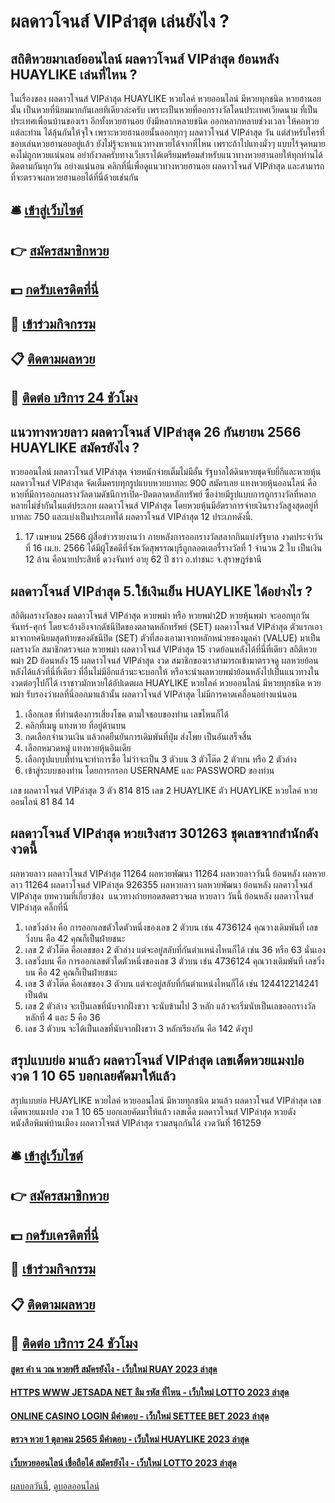 # ผลดาวโจนส์ VIPล่าสุด เล่นยังไง ?
## สถิติหวยมาเลย์ออนไลน์ ผลดาวโจนส์ VIPล่าสุด ย้อนหลัง HUAYLIKE เล่นที่ไหน ?
ในเรื่องของ ผลดาวโจนส์ VIPล่าสุด HUAYLIKE หวยไลค์ หวยออนไลน์ มีหวยทุกชนิด หวยฮานอย นั้น เป็นหวยที่นิยมมากกันเลยทีเดียวล่ะครับ เพราะเป็นหวยที่ออกรางวัลโดนประเทศเวียดนาม ที่เป็นประเทศเพื่อนบ้านของเรา อีกทั้งหวยฮานอย ยังมีหลากหลายชนิด ออกหลากหลายช่วงเวลา ให้คอหวยแต่ละท่าน ได้ลุ้นกันให้จุใจ
เพราะหวยฮานอยนั้นออกทุกๆ ผลดาวโจนส์ VIPล่าสุด วัน แต่สำหรับใครที่ชอบเล่นหวยฮานอยอยู่แล้ว ยังไม่รู้จะหาแนวทางหวยได้จากที่ไหน เพราะถ้าไปแทงมั่วๆ แบบไร้จุดหมาย คงไม่ถูกหวยแน่นอน อย่ากังวลครับทางเว็บเราได้เตรียมพร้อมสำหรับแนวทางหวยฮานอยให้ทุกท่านได้ติดตามกันทุกวัน อย่างแน่นอน คลิกที่นี่เพื่อดูแนวทางหวยฮานอย ผลดาวโจนส์ VIPล่าสุด และสามารถที่จะตรวจผลหวยฮานอยได้ที่นี่ด้วยเช่นกัน

## 🛎 [เข้าสู่เว็บไซต์](https://bit.ly/3BG5bNw)
## 👉 [สมัครสมาชิกหวย](https://bit.ly/3BG5bNw)
## 💵 [กดรับเครดิตที่นี่](https://bit.ly/3C3mvgS)
## 👑 [เข้าร่วมกิจกรรม](https://bit.ly/3C3mvgS)
## 📋 [ติดตามผลหวย](https://bit.ly/3C3mvgS)
## 📱 [ติดต่อ บริการ 24 ชัวโมง](https://bit.ly/3C3mvgS)

## แนวทางหวยลาว ผลดาวโจนส์ VIPล่าสุด 26 กันยายน 2566 HUAYLIKE สมัครยังไง ?
หวยออนไลน์ ผลดาวโจนส์ VIPล่าสุด จ่ายหนักจ่ายเต็มไม่มีอั้น รัฐบาลใต้ดินหวยชุดจับยี่กีและหวยหุ้น ผลดาวโจนส์ VIPล่าสุด จัดเต็มครบทุกรูปแบบหวยบาทละ 900 สมัครเลย
แทงหวยหุ้นออนไลน์ คือ หวยที่มีการออกผลรางวัลตามดัชนีการเปิด-ปิดตลาดหลักทรัพย์ ซื้อง่ายมีรูปแบบการถูกรางวัลที่หลากหลายไม่ซ้ำกันในแต่ประเภท ผลดาวโจนส์ VIPล่าสุด โดยหวยหุ้นมีอัตราการจ่ายเงินรางวัลสูงสุดอยู่ที่ บาทละ 750 และแบ่งเป็นประเภทได้ ผลดาวโจนส์ VIPล่าสุด 12 ประเภทดังนี้.
1. 17 เมษายน 2566 ผู้สื่อข่าวรายงานว่า ภายหลังการออกรางวัลสลากกินแบ่งรัฐบาล งวดประจำวันที่ 16 เม.ย. 2566 ได้มีผู้โชคดีที่จังหวัดสุพรรณบุรีถูกลอตเตอรี่รางวัลที่ 1 จำนวน 2 ใบ เป็นเงิน 12 ล้าน คือนายประสิทธิ์ ดวงจันทร์ อายุ 62 ปี ชาว อ.ท่าชนะ จ.สุราษฎร์ธานี

## ผลดาวโจนส์ VIPล่าสุด 5.ใช้เงินเย็น HUAYLIKE ได้อย่างไร ?
สถิติผลรางวัลของ ผลดาวโจนส์ VIPล่าสุด หวยพม่า หรือ หวยพม่า2D หวยหุ้นพม่า จะออกทุกวันจันทร์-ศุกร์ โดยจะอ้างอิงจากดัชนีปิดของตลาดหลักทรัพย์ (SET) ผลดาวโจนส์ VIPล่าสุด ตัวแรกเอามาจากทศนิยมสุดท้ายของดัชนีปิด (SET) ตัวที่สองเอามาจากหลักหน่วยของมูลค่า (VALUE) มาเป็นผลรางวัล สมาชิกตรวจผล หวยพม่า ผลดาวโจนส์ VIPล่าสุด 15 งวดย้อนหลังได้ที่นี่ที่เดียว
สถิติหวยพม่า 2D ย้อนหลัง 15 ผลดาวโจนส์ VIPล่าสุด งวด สมาชิกของเราสามารถเข้ามาตรวจดู ผลหวยย้อนหลังได้แล้วที่นี่ที่เดียว ที่อื่นไม่มีอีกแล้วนะจะบอกให้ หรือจะนำผลหวยพม่าย้อนหลังไปเป็นแนวทางในงวดต่อๆไปก็ได้ เราชาวมักหวยได้อัปเดตผล HUAYLIKE หวยไลค์ หวยออนไลน์ มีหวยทุกชนิด หวยพม่า รับรองว่าผลที่นี่ออกมาแล้วนั้น ผลดาวโจนส์ VIPล่าสุด ไม่มีการคาดเคลื่อนอย่างแน่นอน
1. เลือกเลข ที่ท่านต้องการเสี่ยงโชค ตามใจชอบของท่าน เลขไหนก็ได้
2. คลิกที่เมนู แทงหวย ที่อยู่ด้านบน
3. กดเลือกจำนวนเงิน แล้วกดยืนยันการเดิมพันที่ปุ่ม ส่งโพย เป็นอันเสร็จสิ้น
4. เลือกหมวดหมู่ แทงหวยหุ้นอินเดีย
5. เลือกรูปแบบที่ท่านจะทำการซื้อ ไม่ว่าจะเป็น 3 ตัวบน 3 ตัวโต๊ด 2 ตัวบน หรือ 2 ตัวล่าง
6. เข้าสู่ระบบของท่าน โดยการกรอก USERNAME และ PASSWORD ของท่าน

เลข ผลดาวโจนส์ VIPล่าสุด 3 ตัว 814 815
เลข 2 HUAYLIKE ตัว HUAYLIKE หวยไลค์ หวยออนไลน์ 81 84 14

## ผลดาวโจนส์ VIPล่าสุด หวยเริงสาร 301263 ชุดเลขจากสำนักดังงวดนี้
ผลหวยลาว ผลดาวโจนส์ VIPล่าสุด 11264 ผลหวยพัฒนา 11264 ผลหวยลาววันนี้ ย้อนหลัง
ผลหวยลาว 11264 ผลดาวโจนส์ VIPล่าสุด 926355
 ผลหวยลาว ผลหวยพัฒนา ย้อนหลัง ผลดาวโจนส์ VIPล่าสุด 
บทความที่เกี่ยวข้อง
 แนวทางถ่ายทอดสดตรวจผล หวยลาว วันนี้ ย้อนหลัง ผลดาวโจนส์ VIPล่าสุด คลิ๊กที่นี่  
1. เลขวิ่งล่าง คือ การออกเลขตัวใดตัวหนึ่งของเลข 2 ตัวบน เช่น 4736124 คุณวางเดิมพันที่ เลขวิ่งบน คือ 42 คุณก็เป็นฝ่ายชนะ
2. เลข 2 ตัวโต๊ด คือเลขของ 2 ตัวล่าง แต่จะอยู่สลับที่กันตำแหน่งไหนก็ได้ เช่น 36 หรือ 63 นั่นเอง
3. เลขวิ่งบน คือ การออกเลขตัวใดตัวหนึ่งของเลข 3 ตัวบน เช่น 4736124 คุณวางเดิมพันที่ เลขวิ่งบน คือ 42 คุณก็เป็นฝ่ายชนะ
4. เลข 3 ตัวโต๊ด คือเลขของ 3 ตัวบน แต่จะอยู่สลับที่กันตำแหน่งไหนก็ได้ เช่น 124412214241 เป็นต้น
5. เลข 2 ตัวล่าง จะเป็นเลขที่นับจากฝั่งขวา จะนับข้ามไป 3 หลัก แล้วจะเริ่มนับเป็นเลขออกรางวัล หลักที่ 4 และ 5 คือ 36
6. เลข 3 ตัวบน จะได้เป็นเลขที่นับจากฝั่งขวา 3 หลักเรียงกัน คือ 142 ดังรูป

## สรุปแบบย่อ มาแล้ว ผลดาวโจนส์ VIPล่าสุด เลขเด็ดหวยแมงปอ งวด 1 10 65 บอกเลยคัดมาให้แล้ว
สรุปแบบย่อ HUAYLIKE หวยไลค์ หวยออนไลน์ มีหวยทุกชนิด มาแล้ว ผลดาวโจนส์ VIPล่าสุด เลขเด็ดหวยแมงปอ งวด 1 10 65 บอกเลยคัดมาให้แล้ว เลขเด็ด ผลดาวโจนส์ VIPล่าสุด หวยดังหนังสือพิมพ์บ้านเมือง ผลดาวโจนส์ VIPล่าสุด รวมสนุกกันได้ งวดวันที่ 161259

## 🛎 [เข้าสู่เว็บไซต์](https://bit.ly/3BG5bNw)
## 👉 [สมัครสมาชิกหวย](https://bit.ly/3BG5bNw)
## 💵 [กดรับเครดิตที่นี่](https://bit.ly/3C3mvgS)
## 👑 [เข้าร่วมกิจกรรม](https://bit.ly/3C3mvgS)
## 📋 [ติดตามผลหวย](https://bit.ly/3C3mvgS)
## 📱 [ติดต่อ บริการ 24 ชัวโมง](https://bit.ly/3C3mvgS)

#### [สูตร คํา น วณ หวยฟรี สมัครยังไง - เว็บใหม่ RUAY 2023 ล่าสุด](https://atom.io/themes/สูตร%20คํา%20น%20วณ%20หวยฟรี%20สมัครยังไง%20-%20เว็บใหม่%20ruay%202023%20ล่าสุด)
#### [HTTPS WWW JETSADA NET ลืม รหัส ที่ไหน - เว็บใหม่ LOTTO 2023 ล่าสุด](https://atom.io/themes/https%20www%20jetsada%20net%20ลืม%20รหัส%20ที่ไหน%20-%20เว็บใหม่%20lotto%202023%20ล่าสุด)
#### [ONLINE CASINO LOGIN มีคำตอบ - เว็บใหม่ SETTEE BET 2023 ล่าสุด](https://atom.io/themes/online%20casino%20login%20มีคำตอบ%20-%20เว็บใหม่%20settee%20bet%202023%20ล่าสุด)
#### [ตรวจ หวย 1 ตุลาคม 2565 มีคำตอบ - เว็บใหม่ HUAYLIKE 2023 ล่าสุด](https://atom.io/themes/ตรวจ%20หวย%201%20ตุลาคม%202565%20มีคำตอบ%20-%20เว็บใหม่%20huaylike%202023%20ล่าสุด)
#### [เว็บหวยออนไลน์ เชื่อถือได้ สมัครยังไง - เว็บใหม่ LOTTO 2023 ล่าสุด](https://atom.io/themes/เว็บหวยออนไลน์%20เชื่อถือได้%20สมัครยังไง%20-%20เว็บใหม่%20lotto%202023%20ล่าสุด)

[ผลบอลวันนี้](https://siamsport.tv "ผลบอลวันนี้"), [ดูบอลออนไลน์](https://siamsport.tv/ดูบอลสด "ดูบอลออนไลน์")